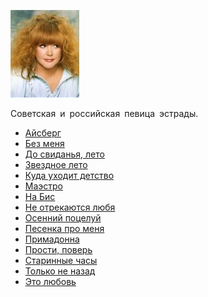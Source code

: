 ![](pugacheva_alla.jpg)

Советская и российская певица эстрады.

* [Айсберг](Айсберг)
* [Без меня](Без%20меня)
* [До свиданья, лето](До%20свиданья,%20лето)
* [Звездное лето](Звездное%20лето)
* [Куда уходит детство](Куда%20уходит%20детство)
* [Маэстро](Маэстро)
* [На Бис](На%20Бис)
* [Не отрекаются любя](Не%20отрекаются%20любя)
* [Осенний поцелуй](Осенний%20поцелуй)
* [Песенка про меня](Песенка%20про%20меня)
* [Примадонна](Примадонна)
* [Прости, поверь](Прости,%20поверь)
* [Старинные часы](Старинные%20часы)
* [Только не назад](Только%20не%20назад)
* [Это любовь](Это%20любовь)